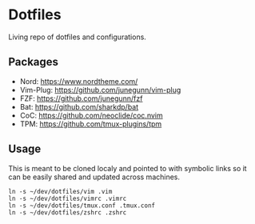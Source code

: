 # Dotfiles

Living repo of dotfiles and configurations.

## Packages
- Nord: https://www.nordtheme.com/
- Vim-Plug: https://github.com/junegunn/vim-plug
- FZF: https://github.com/junegunn/fzf
- Bat: https://github.com/sharkdp/bat
- CoC: https://github.com/neoclide/coc.nvim
- TPM: https://github.com/tmux-plugins/tpm


## Usage
This is meant to be cloned localy and pointed to with symbolic links so it can be easily shared and updated across machines.

```
ln -s ~/dev/dotfiles/vim .vim
ln -s ~/dev/dotfiles/vimrc .vimrc
ln -s ~/dev/dotfiles/tmux.conf .tmux.conf
ln -s ~/dev/dotfiles/zshrc .zshrc
```
